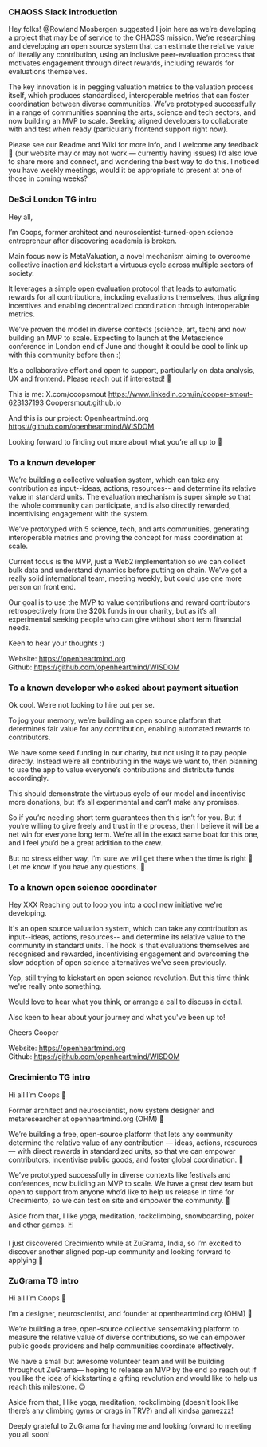 
### CHAOSS Slack introduction
Hey folks! @Rowland Mosbergen suggested I join here as we’re developing a project that may be of service to the CHAOSS mission.
We’re researching and developing an open source system that can estimate the relative value of literally any contribution, using an inclusive peer-evaluation process that motivates engagement through direct rewards, including rewards for evaluations themselves.

The key innovation is in pegging valuation metrics to the valuation process itself, which produces standardised, interoperable metrics that can foster coordination between diverse communities. We’ve prototyped successfully in a range of communities spanning the arts, science and tech sectors, and now building an MVP to scale. Seeking aligned developers to collaborate with and test when ready (particularly frontend support right now).

Please see our Readme and Wiki for more info, and I welcome any feedback :pray: (our website may or may not work — currently having issues)
I’d also love to share more and connect, and wondering the best way to do this. I noticed you have weekly meetings, would it be appropriate to present at one of those in coming weeks?


### DeSci London TG intro
Hey all,

I’m Coops, former architect and neuroscientist-turned-open science entrepreneur after discovering academia is broken.

Main focus now is MetaValuation, a novel mechanism aiming to overcome collective inaction and kickstart a virtuous cycle across multiple sectors of society. 

It leverages a simple open evaluation protocol that leads to automatic rewards for all contributions, including evaluations themselves, thus aligning incentives and enabling decentralized coordination through interoperable metrics.

We’ve proven the model in diverse contexts (science, art, tech) and now building an MVP to scale. Expecting to launch at the Metascience conference in London end of June and thought it could be cool to link up with this community before then :) 

It’s a collaborative effort and open to support, particularly on data analysis, UX and frontend. Please reach out if interested! 🙏

This is me: 
X.com/coopsmout
https://www.linkedin.com/in/cooper-smout-623137193
Coopersmout.github.io

And this is our project:
Openheartmind.org
https://github.com/openheartmind/WISDOM

Looking forward to finding out more about what you’re all up to 🥰



### To a known developer
We’re building a collective valuation system, which can take any contribution as input--ideas, actions, resources-- and determine its relative value in standard units. The evaluation mechanism is super simple so that the whole community can participate, and is also directly rewarded, incentivising engagement with the system. 

We’ve prototyped with 5 science, tech, and arts communities, generating interoperable metrics and proving the concept for mass coordination at scale. 

Current focus is the MVP, just a Web2 implementation so we can collect bulk data and understand dynamics before putting on chain. We’ve got a really solid international team, meeting weekly, but could use one more person on front end. 

Our goal is to use the MVP to value contributions and reward contributors retrospectively from the $20k funds in our charity, but as it’s all experimental seeking people who can give without short term financial needs. 

Keen to hear your thoughts :) 

Website: https://openheartmind.org
Github: https://github.com/openheartmind/WISDOM

### To a known developer who asked about payment situation
Ok cool. We’re not looking to hire out per se. 

To jog your memory, we’re building an open source platform that determines fair value for any contribution, enabling automated rewards to contributors.

We have some seed funding in our charity, but not using it to pay people directly. Instead we’re all contributing in the ways we want to, then planning to use the app to value everyone’s contributions and distribute funds accordingly.

This should demonstrate the virtuous cycle of our model and incentivise more donations, but it’s all experimental and can’t make any promises. 

So if you’re needing short term guarantees then this isn’t for you. But if you’re willing to give freely and trust in the process, then I believe it will be a net win for everyone long term. We’re all in the exact same boat for this one, and I feel you’d be a great addition to the crew. 

But no stress either way, I’m sure we will get there when the time is right 🙏 Let me know if you have any questions. 🥰


### To a known open science coordinator
Hey XXX
Reaching out to loop you into a cool new initiative we're developing.

It's an open source valuation system, which can take any contribution as input--ideas, actions, resources-- and determine its relative value to the community in standard units. The hook is that evaluations themselves are recognised and rewarded, incentivising engagement and overcoming the slow adoption of open science alternatives we've seen previously. 

Yep, still trying to kickstart an open science revolution. But this time think we're really onto something. 

Would love to hear what you think, or arrange a call to discuss in detail. 

Also keen to hear about your journey and what you've been up to!

Cheers
Cooper

Website: https://openheartmind.org
Github: https://github.com/openheartmind/WISDOM


### Crecimiento TG intro
Hi all I’m Coops 🙂

Former architect and neuroscientist, now system designer and metaresearcher at openheartmind.org (OHM) 🌱

We’re building a free, open-source platform that lets any community determine the relative value of any contribution — ideas, actions, resources — with direct rewards in standardized units, so that we can empower contributors, incentivise public goods, and foster global coordination. 🚀

We’ve prototyped successfully in diverse contexts like festivals and conferences, now building an MVP to scale. We have a great dev team but open to support from anyone who’d like to help us release in time for Crecimiento, so we can test on site and empower the community. 🙏

Aside from that, I like yoga, meditation, rockclimbing, snowboarding, poker and other games. 🃏

I just discovered Crecimiento while at ZuGrama, India, so I’m excited to discover another aligned pop-up community and looking forward to applying 🥰


### ZuGrama TG intro
Hi all I’m Coops 🙂

I’m a designer, neuroscientist, and founder at openheartmind.org (OHM) 🌱

We’re building a free, open-source collective sensemaking platform to measure the relative value of diverse contributions, so we can empower public goods providers and help communities coordinate effectively. 

We have a small but awesome volunteer team and will be building throughout ZuGrama— hoping to release an MVP by the end so reach out if you like the idea of kickstarting a gifting revolution and would like to help us reach this milestone. 😍

Aside from that, I like yoga, meditation, rockclimbing (doesn’t look like there’s any climbing gyms or crags in TRV?) and all kindsa gamezzz!

Deeply grateful to ZuGrama for having me and looking forward to meeting you all soon!